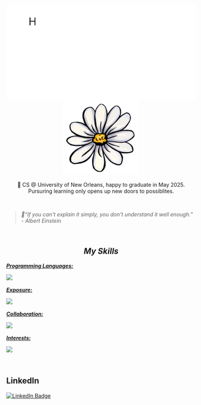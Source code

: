<div align="center">
  <img src="assets/messagif.gif" alt="Typewriter Effect" />
  <img width="40%" src="assets/flower.jpeg" alt="profile" />
  <p >🌟 CS @ University of New Orleans, happy to graduate in May 2025. Pursuring learning only opens up new doors to possiblites.</p>
  <br>
</div>


>*🎨“If you can't explain it simply, you don't understand it well enough.” - Albert Einstein*

<br>

<!-- Skills -->
<h2 align="center"><i>My Skills</i></h2>
<p align="left">
  <a href="https://skillicons.dev">
    <p><strong><i>Programming Languages:</i></strong></p>
      <img src="https://skillicons.dev/icons?i=java" />
    <p><strong><i>Exposure:</i></strong></p>
      <img src="https://skillicons.dev/icons?i=html,css,js,mysql,npm"/>
    <p><strong><i>Collaboration:</i></strong></p>
      <img src="https://skillicons.dev/icons?i=discord,git,github,gitlab,vscode"/>
    <p><strong><i>Interests:</i></strong></p>
      <img src="https://skillicons.dev/icons?i=spring,firebase,docker"/>
  </a>
</p><br>





<h2><strong>LinkedIn</strong></h2>
<p>
  <!-- LinkedIn -->
  <a href="https://www.linkedin.com/in/paul-tran-781790286/">
  <img src="https://img.shields.io/badge/linkedin-0A66C2?style=for-the-badge&logo=linkedin&link=https%3A%2F%2F" alt="LinkedIn Badge" align="center">
  </a>
</p>
